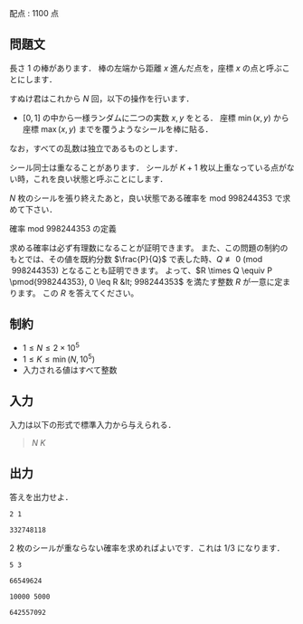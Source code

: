 配点 : $1100$ 点

## 問題文

長さ $1$ の棒があります．
棒の左端から距離 $x$ 進んだ点を，座標 $x$ の点と呼ぶことにします．

すぬけ君はこれから $N$ 回，以下の操作を行います．

- $[0,1]$ の中から一様ランダムに二つの実数 $x,y$ をとる．
座標 $\min(x,y)$ から座標 $\max(x,y)$ までを覆うようなシールを棒に貼る．

なお，すべての乱数は独立であるものとします．

シール同士は重なることがあります．
シールが $K+1$ 枚以上重なっている点がない時，これを良い状態と呼ぶことにします．

$N$ 枚のシールを張り終えたあと，良い状態である確率を $\text{mod }{998244353}$ で求めて下さい．

確率 $\text{mod }{998244353}$ の定義

求める確率は必ず有理数になることが証明できます。 また、この問題の制約のもとでは、その値を既約分数 $\frac{P}{Q}$ で表した時、$Q \not \equiv 0 \pmod{998244353}$ となることも証明できます。 よって、$R \times Q \equiv P \pmod{998244353}, 0 \leq R &lt; 998244353$ を満たす整数 $R$ が一意に定まります。 この $R$ を答えてください。

## 制約

- $1 \leq N \leq 2 \times 10^5$
- $1 \leq K \leq \min(N,10^5)$
- 入力される値はすべて整数

## 入力

入力は以下の形式で標準入力から与えられる．

> $N$ $K$

## 出力

答えを出力せよ．

```input1
2 1
```

```output1
332748118
```

$2$ 枚のシールが重ならない確率を求めればよいです．これは $1/3$ になります．

```input2
5 3
```

```output2
66549624
```

```input3
10000 5000
```

```output3
642557092
```